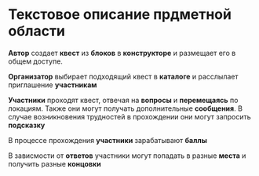 # Текстовое описание прдметной области

<b>Автор</b> создает <b>квест</b> из <b>блоков</b> в <b>конструкторе</b> и размещает его в общем доступе.

<b>Организатор</b> выбирает подходящий квест в <b>каталоге</b> и расслылает приглашение <b>участникам</b>

<b>Участники</b> проходят квест, отвечая на <b>вопросы</b> и <b>перемещаясь</b> по локациям. Также они могут получать дополнительные <b>сообщения</b>. В случае возникновения трудностей в прохождении они могут запросить <b>подсказку</b>

В процессе прохождения <b>участники</b> зарабатывают <b>баллы</b>

В зависмости от <b>ответов</b> участники могут попадать в разные <b>места</b> и получить разные <b>концовки</b>